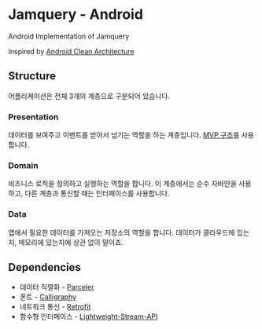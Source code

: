 # Jamquery - Android

Android Implementation of Jamquery

Inspired by [Android Clean Architecture](https://github.com/android10/Android-CleanArchitecture)


## Structure

어플리케이션은 전체 3개의 계층으로 구분되어 있습니다.

### Presentation

데이터를 보여주고 이벤트를 받아서 넘기는 역할을 하는 계층입니다.
[MVP 구조](https://github.com/googlesamples/android-architecture/tree/todo-mvp/)를 사용합니다.

### Domain

비즈니스 로직을 정의하고 실행하는 역할을 합니다.
이 계층에서는 순수 자바만을 사용하고, 다른 계층과 통신할 때는 인터페이스를 사용합니다.

### Data

앱에서 필요한 데이터를 가져오는 저장소의 역할을 합니다.
데이터가 클라우드에 있는지, 메모리에 있는지에 상관 없이 말이죠.


## Dependencies

- 데이터 직렬화 - [Parceler](https://github.com/johncarl81/parceler)
- 폰트 - [Calligraphy](https://github.com/chrisjenx/Calligraphy)
- 네트워크 통신 - [Retrofit](https://github.com/square/retrofit)
- 함수형 인터페이스 - [Lightweight-Stream-API](https://github.com/aNNiMON/Lightweight-Stream-API)